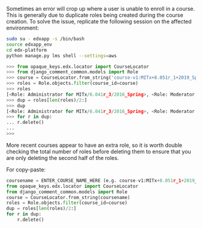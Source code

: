 Sometimes an error will crop up where a user is unable to enroll in a course. This is generally due to duplicate roles
being created during the course creation. To solve the issue, replicate the following session on the affected
environment:

```bash
sudo su - edxapp -s /bin/bash
source edxapp_env
cd edx-platform
python manage.py lms shell --settings=aws
```

```python
>>> from opaque_keys.edx.locator import CourseLocator
>>> from django_comment_common.models import Role
>>> course = CourseLocator.from_string('course-v1:MITx+8.051r_1+2019_Spring')
>>> roles = Role.objects.filter(course_id=course)
>>> roles
[<Role: Administrator for MITx/6.041r_3/2016_Spring>, <Role: Moderator for MITx/6.041r_3/2016_Spring>, <Role: Community TA for MITx/6.041r_3/2016_Spring>, <Role: Student for MITx/6.041r_3/2016_Spring>, <Role: Administrator for MITx/6.041r_3/2016_Spring>, <Role: Moderator for MITx/6.041r_3/2016_Spring>, <Role: Community TA for MITx/6.041r_3/2016_Spring>, <Role: Student for MITx/6.041r_3/2016_Spring>]
>>> dup = roles[len(roles)/2:]
>>> dup
[<Role: Administrator for MITx/6.041r_3/2016_Spring>, <Role: Moderator for MITx/6.041r_3/2016_Spring>, <Role: Community TA for MITx/6.041r_3/2016_Spring>, <Role: Student for MITx/6.041r_3/2016_Spring>]
>>> for r in dup:
... r.delete()
...
>>>
```

More recent courses appear to have an extra role, so it is worth double checking the total number of roles before deleting them to ensure that you are only deleting the second half of the roles.

For copy-paste:
```python
coursename = ENTER_COURSE_NAME_HERE (e.g. course-v1:MITx+8.051r_1+2019_Spring)
from opaque_keys.edx.locator import CourseLocator
from django_comment_common.models import Role
course = CourseLocator.from_string(coursename)
roles = Role.objects.filter(course_id=course)
dup = roles[len(roles)/2:]
for r in dup:
    r.delete()
```
